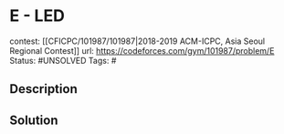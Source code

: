 # E - LED

contest: [[CFICPC/101987/101987|2018-2019 ACM-ICPC, Asia Seoul Regional Contest]]
url: https://codeforces.com/gym/101987/problem/E
Status: #UNSOLVED
Tags: #

## Description

## Solution

